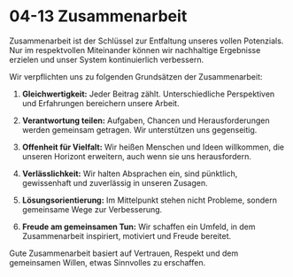 # 04-13 Zusammenarbeit

Zusammenarbeit ist der Schlüssel zur Entfaltung unseres vollen Potenzials. Nur im respektvollen Miteinander können wir nachhaltige Ergebnisse erzielen und unser System kontinuierlich verbessern.

Wir verpflichten uns zu folgenden Grundsätzen der Zusammenarbeit:

1. **Gleichwertigkeit:** Jeder Beitrag zählt. Unterschiedliche Perspektiven und Erfahrungen bereichern unsere Arbeit.

2. **Verantwortung teilen:** Aufgaben, Chancen und Herausforderungen werden gemeinsam getragen. Wir unterstützen uns gegenseitig.

3. **Offenheit für Vielfalt:** Wir heißen Menschen und Ideen willkommen, die unseren Horizont erweitern, auch wenn sie uns herausfordern.

4. **Verlässlichkeit:** Wir halten Absprachen ein, sind pünktlich, gewissenhaft und zuverlässig in unseren Zusagen.

5. **Lösungsorientierung:** Im Mittelpunkt stehen nicht Probleme, sondern gemeinsame Wege zur Verbesserung.

6. **Freude am gemeinsamen Tun:** Wir schaffen ein Umfeld, in dem Zusammenarbeit inspiriert, motiviert und Freude bereitet.

Gute Zusammenarbeit basiert auf Vertrauen, Respekt und dem gemeinsamen Willen, etwas Sinnvolles zu erschaffen.